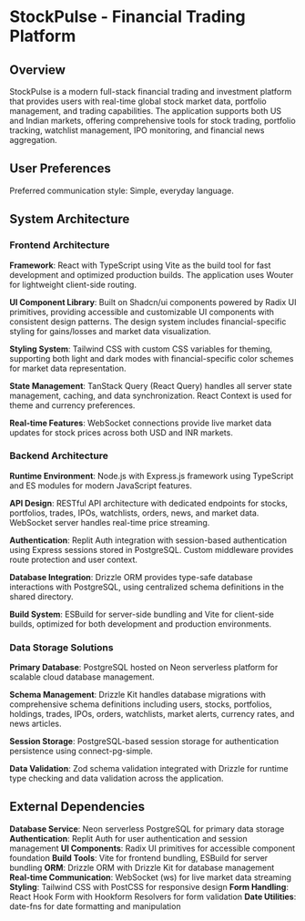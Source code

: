 # StockPulse - Financial Trading Platform

## Overview

StockPulse is a modern full-stack financial trading and investment platform that provides users with real-time global stock market data, portfolio management, and trading capabilities. The application supports both US and Indian markets, offering comprehensive tools for stock trading, portfolio tracking, watchlist management, IPO monitoring, and financial news aggregation.

## User Preferences

Preferred communication style: Simple, everyday language.

## System Architecture

### Frontend Architecture
**Framework**: React with TypeScript using Vite as the build tool for fast development and optimized production builds. The application uses Wouter for lightweight client-side routing.

**UI Component Library**: Built on Shadcn/ui components powered by Radix UI primitives, providing accessible and customizable UI components with consistent design patterns. The design system includes financial-specific styling for gains/losses and market data visualization.

**Styling System**: Tailwind CSS with custom CSS variables for theming, supporting both light and dark modes with financial-specific color schemes for market data representation.

**State Management**: TanStack Query (React Query) handles all server state management, caching, and data synchronization. React Context is used for theme and currency preferences.

**Real-time Features**: WebSocket connections provide live market data updates for stock prices across both USD and INR markets.

### Backend Architecture
**Runtime Environment**: Node.js with Express.js framework using TypeScript and ES modules for modern JavaScript features.

**API Design**: RESTful API architecture with dedicated endpoints for stocks, portfolios, trades, IPOs, watchlists, orders, news, and market data. WebSocket server handles real-time price streaming.

**Authentication**: Replit Auth integration with session-based authentication using Express sessions stored in PostgreSQL. Custom middleware provides route protection and user context.

**Database Integration**: Drizzle ORM provides type-safe database interactions with PostgreSQL, using centralized schema definitions in the shared directory.

**Build System**: ESBuild for server-side bundling and Vite for client-side builds, optimized for both development and production environments.

### Data Storage Solutions
**Primary Database**: PostgreSQL hosted on Neon serverless platform for scalable cloud database management.

**Schema Management**: Drizzle Kit handles database migrations with comprehensive schema definitions including users, stocks, portfolios, holdings, trades, IPOs, orders, watchlists, market alerts, currency rates, and news articles.

**Session Storage**: PostgreSQL-based session storage for authentication persistence using connect-pg-simple.

**Data Validation**: Zod schema validation integrated with Drizzle for runtime type checking and data validation across the application.

## External Dependencies

**Database Service**: Neon serverless PostgreSQL for primary data storage
**Authentication**: Replit Auth for user authentication and session management
**UI Components**: Radix UI primitives for accessible component foundation
**Build Tools**: Vite for frontend bundling, ESBuild for server bundling
**ORM**: Drizzle ORM with Drizzle Kit for database management
**Real-time Communication**: WebSocket (ws) for live market data streaming
**Styling**: Tailwind CSS with PostCSS for responsive design
**Form Handling**: React Hook Form with Hookform Resolvers for form validation
**Date Utilities**: date-fns for date formatting and manipulation